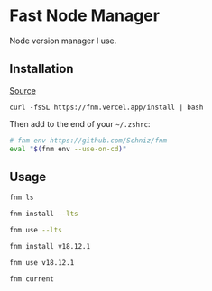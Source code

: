 # Fast Node Manager

Node version manager I use.

## Installation

[Source](https://github.com/Schniz/fnm#using-a-script-macoslinux)

```
curl -fsSL https://fnm.vercel.app/install | bash
```

Then add to the end of your `~/.zshrc`:

```bash copy filename=".zshrc"
# fnm env https://github.com/Schniz/fnm
eval "$(fnm env --use-on-cd)"
```

## Usage

```bash
fnm ls

fnm install --lts

fnm use --lts

fnm install v18.12.1

fnm use v18.12.1

fnm current
```
